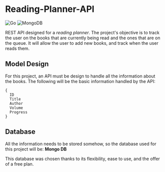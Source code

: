 # Reading-Planner-API
![Go](https://img.shields.io/badge/Go-00ADD8?style=for-the-badge&logo=go&logoColor=white)
![MongoDB](https://img.shields.io/badge/MongoDB-4EA94B?style=for-the-badge&logo=mongodb&logoColor=white)

REST API designed for a *reading planner*. The project's objective is to track the user on the books that are currently being read and the ones that are on the queue. It will allow the user to add new books, and track when the user reads them.


## Model Design
For this project, an API must be design to handle all the information about the books. The following will be the basic information handled by the API:

```
{
  ID
  Title
  Author
  Volume
  Progress
}
```

## Database
All the information needs to be stored somehow, so the database used for this project will be:
**Mongo DB**

This database was chosen thanks to its flexibility, ease to use, and the offer of a free plan.
